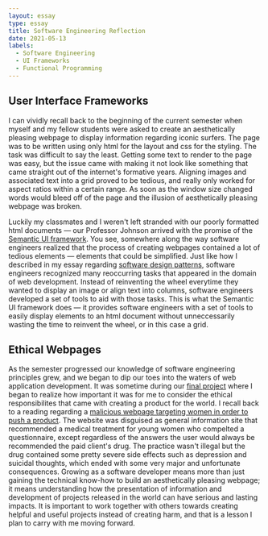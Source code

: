 ```yaml
---
layout: essay
type: essay
title: Software Engineering Reflection
date: 2021-05-13
labels:
  - Software Engineering
  - UI Frameworks
  - Functional Programming
---
```


## User Interface Frameworks
I can vividly recall back to the beginning of the current semester when myself and my fellow students were asked to
create an aesthetically pleasing webpage to display information regarding iconic surfers. The page was to be written
using only html for the layout and css for the styling. The task was difficult to say the least. Getting some text to
render to the page was easy, but the issue came with making it not look like something that came straight out of the
internet's formative years. Aligning images and associated text into a grid proved to be tedious, and really only 
worked for aspect ratios within a certain range. As soon as the window size changed words would bleed off of the page
and the illusion of aesthetically pleasing webpage was broken.

Luckily my classmates and I weren't left stranded with our poorly formatted html documents — our Professor Johnson 
arrived with the promise of the [Semantic UI framework](https://semantic-ui.com/). You see, somewhere along the way software engineers realized
that the process of creating webpages contained a lot of tedious elements — elements that could be simplified. Just 
like how I described in my essay regarding [software design patterns](https://michaelrpierce.github.io/essays/software-design-patterns.html), software engineers recognized many reoccurring
tasks that appeared in the domain of web development. Instead of reinventing the wheel everytime they wanted to display
an image or align text into columns, software engineers developed a set of tools to aid with those tasks. This is what
the Semantic UI framework does — it provides software engineers with a set of tools to easily display elements to an 
html document without unneccessarily wasting the time to reinvent the wheel, or in this case a grid.

## Ethical Webpages
As the semester progressed our knowledge of software engineering principles grew, and we began to
dip our toes into the waters of web application development. It was sometime during our [final project](https://michaelrpierce.github.io/projects/grub-n-go) where I began to
realize how important it was for me to consider the ethical responsibilites that came with creating a product for the
world. I recall back to a reading regarding a [malicious webpage targeting women in order to push a product](https://www.freecodecamp.org/news/the-code-im-still-ashamed-of-e4c021dff55e/#.tsjl7lkxy). The 
website was disguised as general information site that recommended a medical treatment for young women who compelted a
questionnaire, except regardless of the answers the user would always be recommended the paid client's drug. The 
practice wasn't illegal but the drug contained some pretty severe side effects such as depression and suicidal thoughts,
which ended with some very major and unfortunate consequences. Growing as a software developer means more than just 
gaining the technical know-how to build an aesthetically pleasing webpage; it means understanding how the presentation
of information and development of projects released in the world can have serious and lasting impacts. It is important
to work together with others towards creating helpful and useful projects instead of creating harm, and that is a 
lesson I plan to carry with me moving forward.
